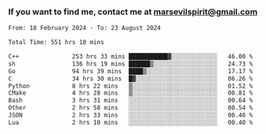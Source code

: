 ### If you want to find me, contact me at marsevilspirit@gmail.com

<!--
**marsevilspirit/marsevilspirit** is a ✨ _special_ ✨ repository because its `README.md` (this file) appears on your GitHub profile.

Here are some ideas to get you started:

- 🔭 I’m currently working on ...
- 🌱 I’m currently learning ...
- 👯 I’m looking to collaborate on ...
- 🤔 I’m looking for help with ...
- 💬 Ask me about ...
- 📫 How to reach me: ...
- 😄 Pronouns: ...
- ⚡ Fun fact: ...
-->
<!--START_SECTION:waka-->

```txt
From: 18 February 2024 - To: 23 August 2024

Total Time: 551 hrs 10 mins

C++               253 hrs 33 mins ███████████▓░░░░░░░░░░░░░   46.00 %
sh                136 hrs 19 mins ██████▒░░░░░░░░░░░░░░░░░░   24.73 %
Go                94 hrs 39 mins  ████▒░░░░░░░░░░░░░░░░░░░░   17.17 %
C                 34 hrs 30 mins  █▓░░░░░░░░░░░░░░░░░░░░░░░   06.26 %
Python            8 hrs 22 mins   ▒░░░░░░░░░░░░░░░░░░░░░░░░   01.52 %
CMake             4 hrs 28 mins   ▒░░░░░░░░░░░░░░░░░░░░░░░░   00.81 %
Bash              3 hrs 31 mins   ░░░░░░░░░░░░░░░░░░░░░░░░░   00.64 %
Other             2 hrs 58 mins   ░░░░░░░░░░░░░░░░░░░░░░░░░   00.54 %
JSON              2 hrs 33 mins   ░░░░░░░░░░░░░░░░░░░░░░░░░   00.46 %
Lua               2 hrs 10 mins   ░░░░░░░░░░░░░░░░░░░░░░░░░   00.40 %
```

<!--END_SECTION:waka-->
